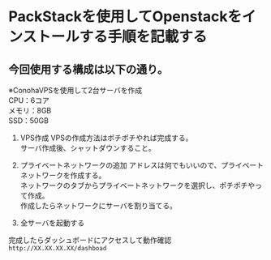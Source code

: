 # PackStackを使用してOpenstackをインストールする手順を記載する
## 今回使用する構成は以下の通り。
※ConohaVPSを使用して2台サーバを作成  
CPU：6コア  
メモリ：8GB  
SSD：50GB  

1. VPS作成
VPSの作成方法はポチポチやれば完成する。  
サーバ作成後、シャットダウンすること。  

1. プライベートネットワークの追加
アドレスは何でもいいので、プライベートネットワークを作成する。  
ネットワークのタブからプライベートネットワークを選択し、ポチポチやって作成。  
作成したらネットワークにサーバを割り当てる。  

1. 全サーバを起動する


完成したらダッシュボードにアクセスして動作確認  
`http://XX.XX.XX.XX/dashboad`
